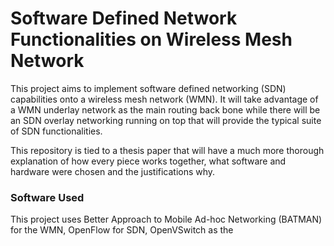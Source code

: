 # Software Defined Network Functionalities on Wireless Mesh Network

This project aims to implement software defined networking (SDN) capabilities onto a wireless mesh network (WMN). It will take advantage of a WMN underlay network as the main routing back bone while there will be an SDN overlay networking running on top that will provide the typical suite of SDN functionalities. 

This repository is tied to a thesis paper that will have a much more thorough explanation of how every piece works together, what software and hardware were chosen and the justifications why. 
### Software Used
This project uses Better Approach to Mobile Ad-hoc Networking (BATMAN) for the WMN, OpenFlow for SDN, OpenVSwitch as the 
